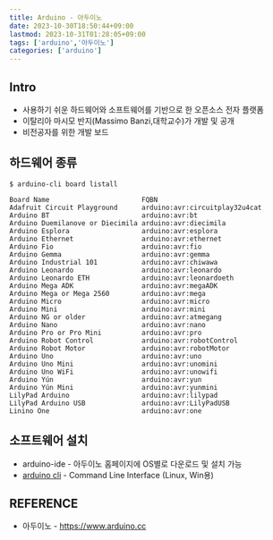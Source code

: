 ```yaml
---
title: Arduino - 아두이노
date: 2023-10-30T18:50:44+09:00
lastmod: 2023-10-31T01:28:05+09:00
tags: ['arduino','아두이노']
categories: ['arduino']
---
```



## Intro
* 사용하기 쉬운 하드웨어와 소프트웨어를 기반으로 한 오픈소스 전자 플랫폼
* 이탈리아 마시모 반지(Massimo Banzi,대학교수)가 개발 및 공개
* 비전공자를 위한 개발 보드

## 하드웨어 종류
```
$ arduino-cli board listall

Board Name                       FQBN
Adafruit Circuit Playground      arduino:avr:circuitplay32u4cat
Arduino BT                       arduino:avr:bt
Arduino Duemilanove or Diecimila arduino:avr:diecimila
Arduino Esplora                  arduino:avr:esplora
Arduino Ethernet                 arduino:avr:ethernet
Arduino Fio                      arduino:avr:fio
Arduino Gemma                    arduino:avr:gemma
Arduino Industrial 101           arduino:avr:chiwawa
Arduino Leonardo                 arduino:avr:leonardo
Arduino Leonardo ETH             arduino:avr:leonardoeth
Arduino Mega ADK                 arduino:avr:megaADK
Arduino Mega or Mega 2560        arduino:avr:mega
Arduino Micro                    arduino:avr:micro
Arduino Mini                     arduino:avr:mini
Arduino NG or older              arduino:avr:atmegang
Arduino Nano                     arduino:avr:nano
Arduino Pro or Pro Mini          arduino:avr:pro
Arduino Robot Control            arduino:avr:robotControl
Arduino Robot Motor              arduino:avr:robotMotor
Arduino Uno                      arduino:avr:uno
Arduino Uno Mini                 arduino:avr:unomini
Arduino Uno WiFi                 arduino:avr:unowifi
Arduino Yún                      arduino:avr:yun
Arduino Yún Mini                 arduino:avr:yunmini
LilyPad Arduino                  arduino:avr:lilypad
LilyPad Arduino USB              arduino:avr:LilyPadUSB
Linino One                       arduino:avr:one
```

## 소프트웨어 설치
* arduino-ide - 아두이노 홈페이지에 OS별로 다운로드 및 설치 가능
* [arduino cli](arduino-cli) - Command Line Interface (Linux, Win용)

## REFERENCE 
* 아두이노 - https://www.arduino.cc
